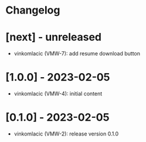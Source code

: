 # Changelog

# [next] - unreleased
- vinkomlacic (VMW-7): add resume download button

# [1.0.0] - 2023-02-05
- vinkomlacic (VMW-4): initial content

# [0.1.0] - 2023-02-05
- vinkomlacic (VMW-2): release version 0.1.0
